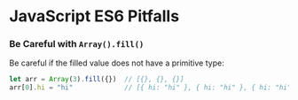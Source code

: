 # JavaScript ES6 Pitfalls

### Be Careful with `Array().fill()`

Be careful if the filled value does not have a primitive type:

```javascript
let arr = Array(3).fill({})  // [{}, {}, {}]
arr[0].hi = "hi"             // [{ hi: "hi" }, { hi: "hi" }, { hi: "hi" }]
```
